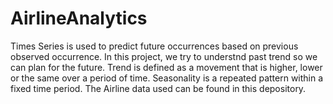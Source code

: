 # AirlineAnalytics
Times Series is used to predict future occurrences based on previous observed occurrence. In this project, we try to understnd past trend so we can plan for the future. Trend is defined as a movement that is higher, lower or the same  over a period of time. Seasonality is a repeated pattern within a fixed time period. The Airline data used can be found in this depository.
